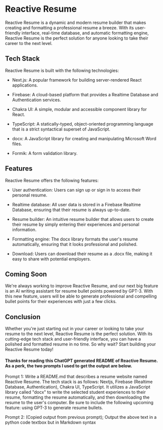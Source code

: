 # Reactive Resume
Reactive Resume is a dynamic and modern resume builder that makes creating and formatting a professional resume a breeze. With its user-friendly interface, real-time database, and automatic formatting engine, Reactive Resume is the perfect solution for anyone looking to take their career to the next level.

## Tech Stack
Reactive Resume is built with the following technologies:

- Next.js: A popular framework for building server-rendered React applications.

- Firebase: A cloud-based platform that provides a Realtime Database and Authentication services.

- Chakra UI: A simple, modular and accessible component library for React.

- TypeScript: A statically-typed, object-oriented programming language that is a strict syntactical superset of JavaScript.

- docx: A JavaScript library for creating and manipulating Microsoft Word files.

- Formik: A form validation library.

## Features
Reactive Resume offers the following features:

- User authentication: Users can sign up or sign in to access their personal resume.

- Realtime database: All user data is stored in a Firebase Realtime Database, ensuring that their resume is always up-to-date.

- Resume builder: An intuitive resume builder that allows users to create their resume by simply entering their experiences and personal information.

- Formatting engine: The docx library formats the user's resume automatically, ensuring that it looks professional and polished.

- Download: Users can download their resume as a .docx file, making it easy to share with potential employers.

## Coming Soon
We're always working to improve Reactive Resume, and our next big feature is an AI writing assistant for resume bullet points powered by GPT-3. With this new feature, users will be able to generate professional and compelling bullet points for their experiences with just a few clicks.

## Conclusion
Whether you're just starting out in your career or looking to take your resume to the next level, Reactive Resume is the perfect solution. With its cutting-edge tech stack and user-friendly interface, you can have a polished and formatted resume in no time. So why wait? Start building your Reactive Resume today!

#### Thanks for reading this ChatGPT generated README of Reactive Resume. As a perk, the two prompts I used to get the output are below.

Prompt 1: Write a README.md that describes a resume website named Reactive Resume. The tech stack is as follows: Nextjs, Firebase (Realtime Database, Authentication), Chakra UI, TypeScript. It utilizes a JavaScript library called "docx" to write the selected student experiences to their resume, formatting the resume automatically, and then downloading the resume to the user's computer. Be sure to include the following upcoming feature: using GPT-3 to generate resume bullets.

Prompt 2: (Copied output from previous prompt); Output the above text in a python code textbox but in Markdown syntax
